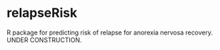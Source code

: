 
<!-- README.md is generated from README.Rmd. Please edit that file -->

# relapseRisk

<!-- badges: start -->
<!-- badges: end -->

R package for predicting risk of relapse for anorexia nervosa recovery.
UNDER CONSTRUCTION.
